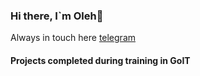 ### Hi there, I`m Oleh👋

Always in touch here <a href="https://t.me/deoneshka">telegram</a>

#### Projects completed during training in GoIT
